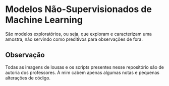 # Modelos Não-Supervisionados de Machine Learning

São modelos exploratórios, ou seja, que exploram e caracterizam uma amostra, não servindo como preditivos para observações de fora.

## Observação

Todas as imagens de lousas e os scripts presentes nesse repositório são de autoria dos professores. À mim cabem apenas algumas notas e pequenas alterações de código.
